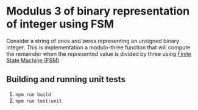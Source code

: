 # Modulus 3 of binary representation of integer using FSM

Consider a string of ones and zeros representing an unsigned binary integer. This is implementation a modulo-three function that will compute the remainder when the represented value is divided by three using [Finite State Machine (FSM)]

## Building and running unit tests

1. `npm run build`
2. `npm run test:unit`

[finite state machine (fsm)]: https://brilliant.org/wiki/finite-state-machines
